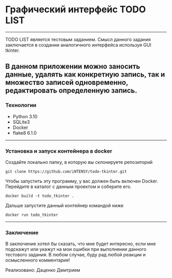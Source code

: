 # Графический интерфейс TODO LIST
___

TODO LIST является тестовым заданием. Смысл данного задания
заключается в создании аналогичного интерфейса
используя GUI tkinter.

В данном приложении можно заносить данные, удалять как конкретную
запись, так и множество записей одновременно, редактировать определенную запись.
---
### Технологии
- Python 3.10
- SQLite3
- Docker
- flake8 6.1.0

---
### Установка и запуск контейнера в docker
Создайте локально папку, в которую вы склонируете репозиторий
```docker
git clone https://github.com/iNTENSY/todo-tkinter.git
```

Чтобы запустить эту программу, у вас должен быть включен Docker.
Перейдите в каталог с данным проектом и соберите его.

```docker
docker build -t todo_tkinter .
```
Дальше запустите данный контейнер командой ниже
```docker
docker run todo_tkinter
```
---

### Заключение
В заключение хотел бы сказать, что мне будет интересно, если мне подскажут
или укажут на мои ошибки при выполнении данного тестового задания.
В любом случае, буду рад любой реакции и осмысленного комментария!

Реализовано: Даценко Дмитрием
